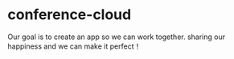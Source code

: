 conference-cloud
================

Our goal is to create an app so we can work together. sharing our happiness and we can make it perfect！